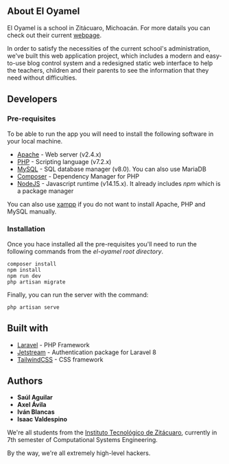 ## About El Oyamel

El Oyamel is a school in Zitácuaro, Michoacán. For more datails you can check out their current [webpage](https://sites.google.com/view/oyamel-en-casa/inicio).

In order to satisfy the necessities of the current school's administration, we've built this web application project, which includes a modern and easy-to-use blog control system and a redesigned static web interface to help the teachers, children and their parents to see the information that they need without difficulties.

## Developers

### Pre-requisites

To be able to run the app you will need to install the following software in your local machine. 

- [Apache](http://apache.org/) - Web server (v2.4.x)
- [PHP](https://www.php.net/) - Scripting language (v7.2.x)
- [MySQL](https://www.mysql.com/) - SQL database manager (v8.0). You can also use MariaDB
- [Composer](https://getcomposer.org/) - Dependency Manager for PHP
- [NodeJS](https://nodejs.org/) - Javascript runtime (v14.15.x). It already includes _npm_ which is a package manager

You can also use [xampp](https://www.apachefriends.org/download.html) if you do not want to install Apache, PHP and MySQL manually.

### Installation

Once you hace installed all the pre-requisites you'll need to run the following commands from the _el-oyamel root directory_.

```
composer install
npm install
npm run dev
php artisan migrate
```

Finally, you can run the server with the command:

```
php artisan serve
```

## Built with

- [Laravel](https://laravel.com/) - PHP Framework
- [Jetstream](https://jetstream.laravel.com/) - Authentication package for Laravel 8
- [TailwindCSS](https://tailwindcss.com/) - CSS framework

## Authors

* **Saúl Aguilar**
* **Axel Ávila**
* **Iván Blancas**
* **Isaac Valdespino**

We're all students from the [Instituto Tecnológico de Zitácuaro](https://portal.itzitacuaro.edu.mx/), currently in 7th semester of Computational Systems Engineering. 

By the way, we're all extremely high-level hackers.